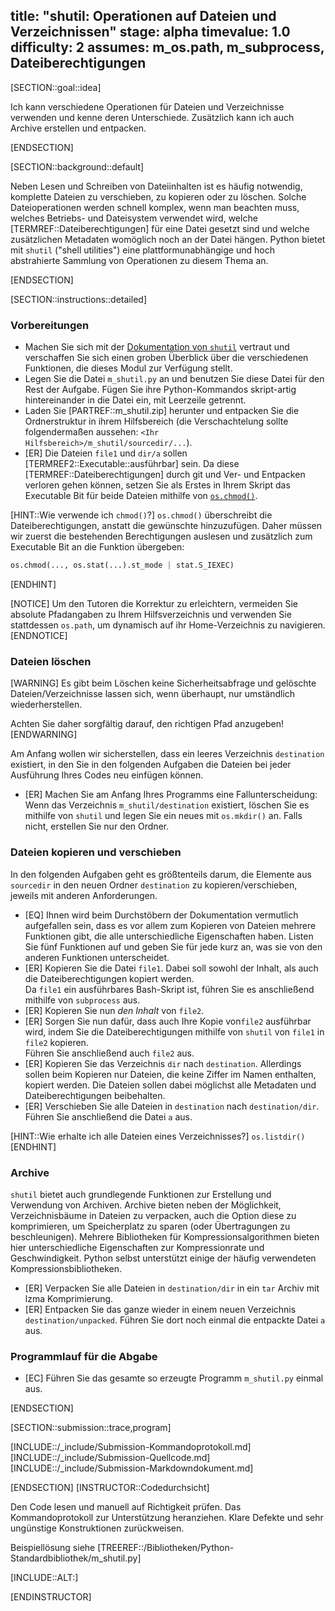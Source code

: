 title: "shutil: Operationen auf Dateien und Verzeichnissen"
stage: alpha
timevalue: 1.0
difficulty: 2
assumes: m_os.path, m_subprocess, Dateiberechtigungen
---

<!-- TODO_3: assumes: m_os hinzufügen für os.chmod(), falls eine solche Aufgabe erstellt wird -->

[SECTION::goal::idea]

Ich kann verschiedene Operationen für Dateien und Verzeichnisse verwenden und kenne deren 
Unterschiede. Zusätzlich kann ich auch Archive erstellen und entpacken.

[ENDSECTION]

[SECTION::background::default]

Neben Lesen und Schreiben von Dateiinhalten ist es häufig notwendig, komplette Dateien zu 
verschieben, zu kopieren oder zu löschen.
Solche Dateioperationen werden schnell komplex, wenn man beachten muss, welches Betriebs- 
und Dateisystem verwendet wird, welche [TERMREF::Dateiberechtigungen] für eine Datei gesetzt sind 
und welche zusätzlichen Metadaten womöglich noch an der Datei hängen. 
Python bietet mit `shutil` ("shell utilities") eine plattformunabhängige und hoch abstrahierte Sammlung
von Operationen zu diesem Thema an.

[ENDSECTION]

[SECTION::instructions::detailed]

### Vorbereitungen

- Machen Sie sich mit der
  [Dokumentation von `shutil`](https://docs.python.org/3/library/shutil.html) vertraut und
  verschaffen Sie sich einen groben Überblick über die verschiedenen Funktionen, die dieses Modul 
  zur Verfügung stellt.
- Legen Sie die Datei `m_shutil.py` an und benutzen Sie diese Datei für den Rest der 
  Aufgabe. 
  Fügen Sie ihre Python-Kommandos skript-artig hintereinander in die Datei ein, mit Leerzeile 
  getrennt.
- Laden Sie [PARTREF::m_shutil.zip] herunter und entpacken Sie die Ordnerstruktur in ihrem 
  Hilfsbereich (die Verschachtelung sollte folgendermaßen aussehen: 
  `<Ihr Hilfsbereich>/m_shutil/sourcedir/...`).
- [ER] Die Dateien `file1` und `dir/a` sollen [TERMREF2::Executable::ausführbar] sein. Da diese 
  [TERMREF::Dateiberechtigungen] durch git und Ver- und Entpacken verloren gehen können, setzen Sie 
  als Erstes in Ihrem Skript das Executable Bit für beide Dateien mithilfe von 
  [`os.chmod()`](https://docs.python.org/3/library/os.html#os.chmod).

[HINT::Wie verwende ich `chmod()`?]
`os.chmod()` überschreibt die Dateiberechtigungen, anstatt die gewünschte hinzuzufügen. 
Daher müssen wir zuerst die bestehenden Berechtigungen auslesen und zusätzlich zum Executable 
Bit an die Funktion übergeben:  
```python
os.chmod(..., os.stat(...).st_mode | stat.S_IEXEC)
```
[ENDHINT]

[NOTICE]
Um den Tutoren die Korrektur zu erleichtern, vermeiden Sie absolute Pfadangaben zu Ihrem 
Hilfsverzeichnis und verwenden Sie stattdessen `os.path`, um dynamisch auf ihr Home-Verzeichnis 
zu navigieren.
[ENDNOTICE]

### Dateien löschen

[WARNING]
Es gibt beim Löschen keine Sicherheitsabfrage und gelöschte Dateien/Verzeichnisse lassen sich, 
wenn überhaupt, nur umständlich wiederherstellen.

Achten Sie daher sorgfältig darauf, den richtigen Pfad anzugeben!
[ENDWARNING]

Am Anfang wollen wir sicherstellen, dass ein leeres Verzeichnis `destination` existiert, in den Sie 
in den folgenden Aufgaben die Dateien bei jeder Ausführung Ihres Codes neu einfügen können.

- [ER] Machen Sie am Anfang Ihres Programms eine Fallunterscheidung: Wenn das Verzeichnis
  `m_shutil/destination` existiert, löschen Sie es mithilfe von `shutil` und legen Sie ein 
  neues mit `os.mkdir()` an. Falls nicht, erstellen Sie nur den Ordner.

### Dateien kopieren und verschieben

In den folgenden Aufgaben geht es größtenteils darum, die Elemente aus `sourcedir` in den neuen 
Ordner `destination` zu kopieren/verschieben, jeweils mit anderen Anforderungen.

- [EQ] Ihnen wird beim Durchstöbern der Dokumentation vermutlich aufgefallen sein, dass es vor allem 
  zum Kopieren von Dateien mehrere Funktionen gibt, die alle unterschiedliche Eigenschaften haben. 
  Listen Sie fünf Funktionen auf und geben Sie für jede kurz an, was sie von den anderen 
  Funktionen unterscheidet.
- [ER] Kopieren Sie die Datei `file1`. Dabei soll sowohl der Inhalt, als auch die 
  Dateiberechtigungen kopiert werden.  
  Da `file1` ein ausführbares Bash-Skript ist, führen Sie es anschließend mithilfe von 
  `subprocess` aus.
- [ER] Kopieren Sie nun *den Inhalt* von `file2`.
- [ER] Sorgen Sie nun dafür, dass auch Ihre Kopie von`file2` ausführbar wird, indem Sie die 
  Dateiberechtigungen mithilfe von `shutil` von `file1` in `file2` kopieren.  
  Führen Sie anschließend auch `file2` aus.
- [ER] Kopieren Sie das Verzeichnis `dir` nach `destination`. Allerdings sollen beim Kopieren 
  nur Dateien, die keine Ziffer im Namen enthalten, kopiert werden. Die Dateien sollen dabei 
  möglichst alle Metadaten und Dateiberechtigungen beibehalten.
- [ER] Verschieben Sie alle Dateien in `destination` nach `destination/dir`. Führen Sie 
  anschließend die Datei `a` aus.

[HINT::Wie erhalte ich alle Dateien eines Verzeichnisses?]
`os.listdir()`
[ENDHINT]

### Archive

`shutil` bietet auch grundlegende Funktionen zur Erstellung und Verwendung von Archiven. 
Archive bieten neben der Möglichkeit, Verzeichnisbäume in Dateien zu verpacken, auch die Option 
diese zu komprimieren, um Speicherplatz zu sparen (oder Übertragungen zu beschleunigen). 
Mehrere Bibliotheken für Kompressionsalgorithmen bieten hier unterschiedliche Eigenschaften zur 
Kompressionrate und Geschwindigkeit. 
Python selbst unterstützt einige der häufig verwendeten Kompressionsbibliotheken.

- [ER] Verpacken Sie alle Dateien in `destination/dir` in ein `tar` Archiv mit lzma Komprimierung.
- [ER] Entpacken Sie das ganze wieder in einem neuen Verzeichnis `destination/unpacked`.
       Führen Sie dort noch einmal die entpackte Datei `a` aus.

### Programmlauf für die Abgabe

- [EC] Führen Sie das gesamte so erzeugte Programm `m_shutil.py` einmal aus.

[ENDSECTION]

[SECTION::submission::trace,program]

[INCLUDE::/_include/Submission-Kommandoprotokoll.md]
[INCLUDE::/_include/Submission-Quellcode.md]
[INCLUDE::/_include/Submission-Markdowndokument.md]

[ENDSECTION]
[INSTRUCTOR::Codedurchsicht]

Den Code lesen und manuell auf Richtigkeit prüfen.
Das Kommandoprotokoll zur Unterstützung heranziehen.
Klare Defekte und sehr ungünstige Konstruktionen zurückweisen.

Beispiellösung siehe [TREEREF::/Bibliotheken/Python-Standardbibliothek/m_shutil.py]

[INCLUDE::ALT:]

[ENDINSTRUCTOR]

